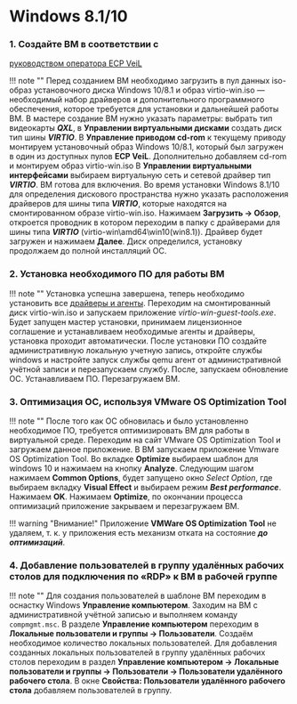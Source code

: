 # Windows 8.1/10

### 1. Создайте ВМ в соответствии с 
[руководством оператора ECP VeiL](https://veil.mashtab.org/docs/base/operator_guide/domains/create)

!!! note ""
    Перед созданием ВМ необходимо загрузить в пул данных iso-образ установочного диска Windows 10/8.1 и 
    образ virtio-win.iso — необходимый набор драйверов и дополнительного программного обеспечения, которое 
    требуется для установки и дальнейшей работы ВМ. В мастере создание ВМ нужно указать параметры: выбрать тип 
    видеокарты **_QXL_**, в **Управлении виртуальными дисками** создать диск тип шины **_VIRTIO_**. В 
    **Управление приводом cd-rom** к текущему приводу монтируем установочный образ Windows 10/8.1, который был 
    загружен в один из доступных пулов **ECP VeiL**. Дополнительно добавляем cd-rom и монтируем образ virtio-win.iso 
    В **Управлении виртуальными интерфейсами** выбираем виртуальную сеть и сетевой драйвер тип 
    **_VIRTIO_**. ВМ готова для включения. Во время установки Windows 8.1/10 для определения 
    дискового пространства нужно указать расположения драйверов для шины типа **_VIRTIO_**, 
    которые находятся на смонтированном образе virtio-win.iso. Нажимаем **Загрузить → Обзор**, 
    откроется проводник в котором переходим в папку с драйверами для шины типа **_VIRTIO_** 
    (virtio-win\amd64\win10(win8.1)). Драйвер будет загружен и нажимаем **Далее**. 
    Диск определился, установку продолжаем до полной инсталляций ОС.

### 2. Установка необходимого ПО для работы ВМ

!!! note ""
    Установка успешна завершена, теперь необходимо установить все 
    [драйверы и агенты](../../../broker/vm/guest_agent.md).
    Переходим на смонтированный диск virtio-win.iso и запускаем приложение _virtio-win-guest-tools.exe_. 
    Будет запущен мастер установки, принимаем лицензионное соглашение и устанавливаем необходимые 
    агенты и драйверы, установка проходит автоматически. После установки ПО создайте административную 
    локальную учетную запись, откройте службы windows и настройте запуск службы qemu агент от 
    административной учётной записи и перезапускаем службу. После, запускаем обновление ОС. Устанавливаем ПО. 
    Перезагружаем ВМ.

### 3. Оптимизация ОС, используя VMware OS Optimization Tool

!!! note ""
    После того как ОС обновилась и было установленно необходимое ПО, требуется оптимизировать ВМ для работы в виртуальной
    среде. Переходим на сайт VMware OS Optimization Tool и загружаем данное приложение. В ВМ запускаем приложение Vmware
    OS Optimization Tool. Во вкладке **Optimize** выбираем шаблон для windows 10 и нажимаем на кнопку **Analyze**. 
    Следующим шагом нажимаем **Common Options**, будет запущено окно _Select Option_, где выбираем вкладку 
    **Visual Effect** и выбираем режим **_Best performance_**. Нажимаем **OK**. Нажимаем  **Optimize**, 
    по окончании процесса оптимизаций приложение закрываем и перезагружаем ВМ.

!!! warning "Внимание!"
    Приложение **VMWare OS Optimization Tool** не удаляем, т. к. у приложения есть механизм отката на состояние 
    **_до оптимизаций_**.

### 4. Добавление пользователей в группу удалённых рабочих столов для подключения по «RDP» к ВМ в рабочей группе

!!! note ""
    Для создания пользователей в шаблоне ВМ переходим в оснастку Windows **Управление компьютером**.
    Заходим на ВМ с административной учётной записью и выполняем команду `compmgmt.msc`. 
    В разделе **Управление компьютером** переходим в **Локальные пользователи и группы → Пользователи**.
    Создаём необходимое количество локальных пользователей.
    Для добавления созданных локальных пользователей в группу удалённых рабочих столов переходим в раздел
    **Управление компьютером → Локальные пользователи и группы → Пользователи → Пользователи удалённого 
    рабочего стола**. В окне **Свойства: Пользователи удалённого рабочего стола** добавляем 
    пользователей в группу.
